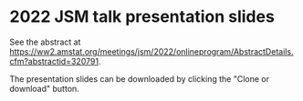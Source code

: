 # 2022 JSM talk presentation slides 
See the abstract at https://ww2.amstat.org/meetings/jsm/2022/onlineprogram/AbstractDetails.cfm?abstractid=320791. 

The presentation slides can be downloaded by clicking the "Clone or download" button.
